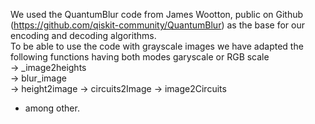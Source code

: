 We used the QuantumBlur code from James Wootton, public on Github (https://github.com/qiskit-community/QuantumBlur) as the base for our encoding and decoding algorithms.\
To be able to use the code with grayscale images we have adapted the following functions having both modes garyscale or RGB scale\
  &rarr; _image2heights\
  &rarr; blur_image\
  &rarr; height2image
  &rarr; circuits2Image
  &rarr; image2Circuits
 - among other.

 
